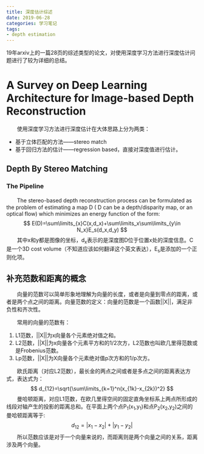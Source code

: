 ```yaml
---
title: 深度估计综述
date: 2019-06-28
categories: 学习笔记
tags:
- depth estimation
---
```


19年arxiv上的一篇28页的综述类型的论文，对使用深度学习方法进行深度估计问题进行了较为详细的总结。

<!-- more -->

# A Survey on Deep Learning Architecture for Image-based Depth Reconstruction

　　使用深度学习方法进行深度估计在大体思路上分为两类：

- 基于立体匹配的方法——stereo match
- 基于回归方法的估计——regression based，直接对深度值进行估计。

## Depth By Stereo Matching

### The Pipeline

　　The stereo-based depth reconstruction process can be formulated as the problem of estimating a map D ( D can be a depth/disparity map, or an optical flow) which minimizes an energy function of the form:
$$
E(D)=\sum\limits_{x}C(x,d_x)+\sum\limits_x\sum\limits_{y\in N_x}E_s(d_x,d_y)
$$
　　其中x和y都是图像的坐标，d<sub>x</sub>表示的是深度图D位于位置x处的深度信息。C是一个3D cost volume（不知道应该如何翻译这个英文表达），E<sub>s</sub>是添加的一个正则化项。

## 补充范数和距离的概念

　　向量的范数可以简单形象地理解为向量的长度，或者是向量到零点的距离，或者是两个点之间的距离。向量范数的定义：向量的范数是一个函数||X||，满足非负性和齐次性。

　　常用的向量的范数有：

1. L1范数，||X||为x向量各个元素绝对值之和。
2. L2范数，||X||为x向量各个元素平方和的1/2次方，L2范数也叫欧几里得范数或是Frobenius范数。
3. Lp范数，||X||为X向量各个元素绝对值p次方和的1/p次方。

　　欧氏距离（对应L2范数），最长金的两点之间或者是多点之间的距离表达方式，表达式为：
$$
d_{12}=\sqrt{\sum\limits_{k=1}^n(x_{1k}-x_{2k})^2}
$$
　　曼哈顿距离，对应L1范数，在欧几里得空间的固定直角坐标系上两点所形成的线段对轴产生的投影的距离总和。在平面上两个点P<sub>1</sub>(x<sub>1</sub>,y<sub>1</sub>)和点P<sub>2</sub>(x<sub>2</sub>,y<sub>2</sub>)之间的曼哈顿距离等于:
$$
d_{12}=|x_1-x_2|+|y_1-y_2|
$$
　　所以范数应该是对于一个向量来说的，而距离则是两个向量之间的关系，距离涉及两个向量。

